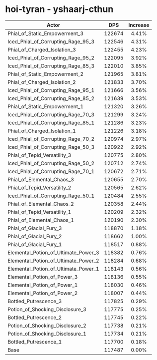 # hoi-tyran - yshaarj-cthun
| Actor | DPS | Increase |
|---|:---:|:---:|
|Phial_of_Static_Empowerment_3|122674|4.41%|
|Iced_Phial_of_Corrupting_Rage_95_3|122546|4.31%|
|Phial_of_Charged_Isolation_3|122455|4.23%|
|Iced_Phial_of_Corrupting_Rage_95_2|122095|3.92%|
|Iced_Phial_of_Corrupting_Rage_85_3|122010|3.85%|
|Phial_of_Static_Empowerment_2|121965|3.81%|
|Phial_of_Charged_Isolation_2|121833|3.70%|
|Iced_Phial_of_Corrupting_Rage_95_1|121666|3.56%|
|Iced_Phial_of_Corrupting_Rage_85_2|121639|3.53%|
|Phial_of_Static_Empowerment_1|121320|3.26%|
|Iced_Phial_of_Corrupting_Rage_70_3|121299|3.24%|
|Iced_Phial_of_Corrupting_Rage_85_1|121286|3.23%|
|Phial_of_Charged_Isolation_1|121226|3.18%|
|Iced_Phial_of_Corrupting_Rage_70_2|120974|2.97%|
|Iced_Phial_of_Corrupting_Rage_50_3|120922|2.92%|
|Phial_of_Tepid_Versatility_3|120775|2.80%|
|Iced_Phial_of_Corrupting_Rage_50_2|120712|2.74%|
|Iced_Phial_of_Corrupting_Rage_70_1|120672|2.71%|
|Phial_of_Elemental_Chaos_3|120655|2.70%|
|Phial_of_Tepid_Versatility_2|120565|2.62%|
|Iced_Phial_of_Corrupting_Rage_50_1|120484|2.55%|
|Phial_of_Elemental_Chaos_2|120358|2.44%|
|Phial_of_Tepid_Versatility_1|120209|2.32%|
|Phial_of_Elemental_Chaos_1|120190|2.30%|
|Phial_of_Glacial_Fury_3|118870|1.18%|
|Phial_of_Glacial_Fury_2|118662|1.00%|
|Phial_of_Glacial_Fury_1|118517|0.88%|
|Elemental_Potion_of_Ultimate_Power_3|118382|0.76%|
|Elemental_Potion_of_Ultimate_Power_2|118284|0.68%|
|Elemental_Potion_of_Ultimate_Power_1|118143|0.56%|
|Elemental_Potion_of_Power_3|118136|0.55%|
|Elemental_Potion_of_Power_1|118030|0.46%|
|Elemental_Potion_of_Power_2|118007|0.44%|
|Bottled_Putrescence_3|117825|0.29%|
|Potion_of_Shocking_Disclosure_3|117775|0.25%|
|Bottled_Putrescence_2|117745|0.22%|
|Potion_of_Shocking_Disclosure_2|117738|0.21%|
|Potion_of_Shocking_Disclosure_1|117734|0.21%|
|Bottled_Putrescence_1|117700|0.18%|
|Base|117487|0.00%|
